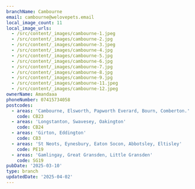 ```yaml
---
branchName: Cambourne
email: cambourne@welovepets.email
local_image_count: 11
local_image_urls:
  - /src/content/_images/cambourne-1.jpeg
  - /src/content/_images/cambourne-2.jpg
  - /src/content/_images/cambourne-3.jpeg
  - /src/content/_images/cambourne-4.jpg
  - /src/content/_images/cambourne-5.jpg
  - /src/content/_images/cambourne-6.jpg
  - /src/content/_images/cambourne-7.jpg
  - /src/content/_images/cambourne-8.jpg
  - /src/content/_images/cambourne-9.jpg
  - /src/content/_images/cambourne-11.jpeg
  - /src/content/_images/cambourne-12.jpeg
ownerName: Amandaaa
phoneNumber: 07415734058
postcodes:
  - areas: 'Cambourne, Elsworth, Papworth Everard, Bourn, Comberton.'
    code: CB23
  - areas: 'Longstanton, Swavesey, Oakington'
    code: CB24
  - areas: 'Girton, Eddington'
    code: CB3
  - areas: 'St Neots, Eynesbury, Eaton Socon, Abbotsley, Eltisley'
    code: PE19
  - areas: 'Gamlingay, Great Gransden, Little Gransden'
    code: SG19
pubDate: '2025-03-10'
type: branch
updatedDate: '2025-04-02'
---
```





